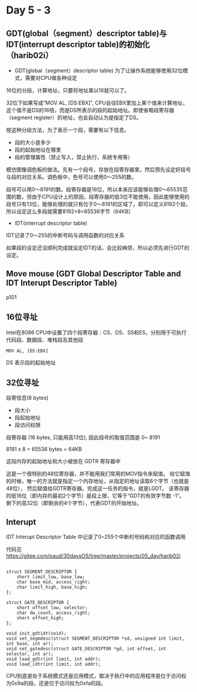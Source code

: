 # Day 5 - 3
## GDT(global（segment）descriptor table)与IDT(interrupt descriptor table)的初始化（harib02i）

- GDT(global（segment）descriptor table)
为了让操作系统能够使用32位模式，需要对CPU做各种设定


16位的分段，计算地址，只要将地址乘以16就可以了。

32位下如果写成“MOV AL, [DS:EBX]”, CPU会往EBX里加上某个值来计算地址，这个值不是DS的16倍，而是DS所表示的段的起始地址。即使省略段寄存器（segment register）的地址，也会自动认为是指定了DS。

按这种分段方法，为了表示一个段，需要有以下信息。
- 段的大小是多少 
- 段的起始地址在哪里
- 段的管理属性（禁止写入，禁止执行，系统专用等）


模仿图像调色板的做法。先有一个段号，存放在段寄存器里。然后预先设定好段号与段的对应关系。调色板中，色号可以使用0～255的数。

段号可以用0～8191的数。段寄存器是16位，所以本来应该能够处理0～65535范围的数，但由于CPU设计上的原因，段寄存器的低3位不能使用。因此能够使用的段号只有13位，能够处理的就只有位于0～8191的区域了。即可以定义8192个段，所以设定这么多段就需要8192×8=65536字节（64KB）


- IDT(interrupt descriptor table)

IDT记录了0～255的中断号码与调用函数的对应关系

如果段的设定还没顺利完成就设定IDT的话，会比较麻烦，所以必须先进行GDT的设定。


## Move mouse (GDT Global Descriptor Table and IDT Interupt Descriptor Table)
p101

## 16位寻址
Intel在8086 CPU中设置了四个段寄存器：CS、DS、SS和ES，分别用于可执行代码段、数据段、堆栈段及其他段

```
MOV AL, [DS:EBX]
```
DS 表示段的起始地址

## 32位寻址
段寄信息(8 bytes)
- 段大小
- 段起始地址
- 段访问权限

段寄存器 (16 bytes, 只能用高13位), 因此段号的取值范围是 0~ 8191

8191 x 8 = 65536 bytes = 64KB

这段内存的起始地址和大小被放在 GDTR 寄存器中

这是一个很特别的48位寄存器，并不能用我们常用的MOV指令来赋值。
给它赋值的时候，唯一的方法就是指定一个内存地址，从指定的地址读取6个字节（也就是48位），
然后赋值给GDTR寄存器。完成这一任务的指令，就是LGDT。
该寄存器的低16位（即内存的最初2个字节）是段上限，它等于“GDT的有效字节数 -1”。
剩下的高32位（即剩余的4个字节），代表GDT的开始地址。


## Interupt
IDT Interupt Descriptor Table 中记录了0~255个中断的号码和对应的函数调用

代码见 https://gitee.com/paud/30daysOS/tree/master/projects/05_day/harib02i

```

struct SEGMENT_DESCRIPTOR {
	short limit_low, base_low;
	char base_mid, access_right;
	char limit_high, base_high;
};

struct GATE_DESCRIPTOR {
	short offset_low, selector;
	char dw_count, access_right;
	short offset_high;
};

void init_gdtidt(void);
void set_segmdesc(struct SEGMENT_DESCRIPTOR *sd, unsigned int limit, int base, int ar);
void set_gatedesc(struct GATE_DESCRIPTOR *gd, int offset, int selector, int ar);
void load_gdtr(int limit, int addr);
void load_idtr(int limit, int addr);

```



CPU到底是处于系统模式还是应用模式，取决于执行中的应用程序是位于访问权为0x9a的段，还是位于访问权为0xfa的段。
